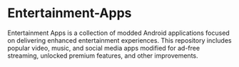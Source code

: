 # Entertainment-Apps
Entertainment Apps is a collection of modded Android applications focused on delivering enhanced entertainment experiences. This repository includes popular video, music, and social media apps modified for ad-free streaming, unlocked premium features, and other improvements.
